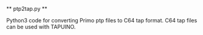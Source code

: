 ** ptp2tap.py **

Python3 code for converting Primo ptp files to C64 tap format. C64 tap files can be used with TAPUINO.
